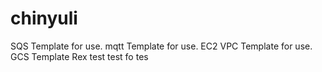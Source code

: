 # chinyuli
SQS Template for use.
mqtt Template for use.
EC2 VPC Template for use.
GCS Template
Rex test
test fo tes
